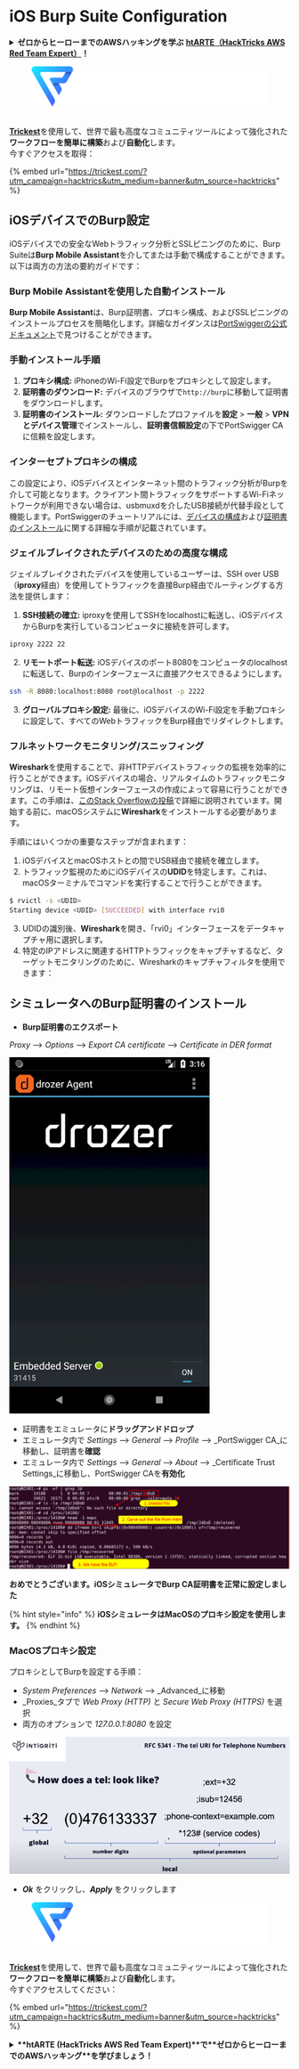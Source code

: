 # iOS Burp Suite Configuration

<details>

<summary><strong>ゼロからヒーローまでのAWSハッキングを学ぶ</strong> <a href="https://training.hacktricks.xyz/courses/arte"><strong>htARTE（HackTricks AWS Red Team Expert）</strong></a><strong>！</strong></summary>

HackTricksをサポートする他の方法：

- **HackTricksで企業を宣伝したい**または**HackTricksをPDFでダウンロードしたい**場合は、[**SUBSCRIPTION PLANS**](https://github.com/sponsors/carlospolop)をチェックしてください！
- [**公式PEASS＆HackTricksスワッグ**](https://peass.creator-spring.com)を入手する
- [**The PEASS Family**](https://opensea.io/collection/the-peass-family)を発見し、独占的な[NFTs](https://opensea.io/collection/the-peass-family)のコレクションを見つける
- **💬 [Discordグループ](https://discord.gg/hRep4RUj7f)**に参加するか、[telegramグループ](https://t.me/peass)に参加するか、**Twitter** 🐦 [**@carlospolopm**](https://twitter.com/hacktricks_live)をフォローする
- **HackTricks**および**HackTricks Cloud**のGitHubリポジトリにPRを提出して、あなたのハッキングトリックを共有する

</details>

<figure><img src="../../.gitbook/assets/image (3) (1) (1) (1) (1) (1) (1).png" alt=""><figcaption></figcaption></figure>

\
[**Trickest**](https://trickest.com/?utm_campaign=hacktrics&utm_medium=banner&utm_source=hacktricks)を使用して、世界で最も高度なコミュニティツールによって強化された**ワークフローを簡単に構築**および**自動化**します。\
今すぐアクセスを取得：

{% embed url="https://trickest.com/?utm_campaign=hacktrics&utm_medium=banner&utm_source=hacktricks" %}

## iOSデバイスでのBurp設定

iOSデバイスでの安全なWebトラフィック分析とSSLピニングのために、Burp Suiteは**Burp Mobile Assistant**を介してまたは手動で構成することができます。以下は両方の方法の要約ガイドです：

### Burp Mobile Assistantを使用した自動インストール

**Burp Mobile Assistant**は、Burp証明書、プロキシ構成、およびSSLピニングのインストールプロセスを簡略化します。詳細なガイダンスは[PortSwiggerの公式ドキュメント](https://portswigger.net/burp/documentation/desktop/tools/mobile-assistant/installing)で見つけることができます。

### 手動インストール手順

1. **プロキシ構成:** iPhoneのWi-Fi設定でBurpをプロキシとして設定します。
2. **証明書のダウンロード:** デバイスのブラウザで`http://burp`に移動して証明書をダウンロードします。
3. **証明書のインストール:** ダウンロードしたプロファイルを**設定** > **一般** > **VPNとデバイス管理**でインストールし、**証明書信頼設定**の下でPortSwigger CAに信頼を設定します。

### インターセプトプロキシの構成

この設定により、iOSデバイスとインターネット間のトラフィック分析がBurpを介して可能となります。クライアント間トラフィックをサポートするWi-Fiネットワークが利用できない場合は、usbmuxdを介したUSB接続が代替手段として機能します。PortSwiggerのチュートリアルには、[デバイスの構成](https://support.portswigger.net/customer/portal/articles/1841108-configuring-an-ios-device-to-work-with-burp)および[証明書のインストール](https://support.portswigger.net/customer/portal/articles/1841109-installing-burp-s-ca-certificate-in-an-ios-device)に関する詳細な手順が記載されています。

### ジェイルブレイクされたデバイスのための高度な構成

ジェイルブレイクされたデバイスを使用しているユーザーは、SSH over USB（**iproxy**経由）を使用してトラフィックを直接Burp経由でルーティングする方法を提供します：

1. **SSH接続の確立:** iproxyを使用してSSHをlocalhostに転送し、iOSデバイスからBurpを実行しているコンピュータに接続を許可します。

```bash
iproxy 2222 22
```
2. **リモートポート転送:** iOSデバイスのポート8080をコンピュータのlocalhostに転送して、Burpのインターフェースに直接アクセスできるようにします。

```bash
ssh -R 8080:localhost:8080 root@localhost -p 2222
```
3. **グローバルプロキシ設定:** 最後に、iOSデバイスのWi-Fi設定を手動プロキシに設定して、すべてのWebトラフィックをBurp経由でリダイレクトします。

### フルネットワークモニタリング/スニッフィング

**Wireshark**を使用することで、非HTTPデバイストラフィックの監視を効率的に行うことができます。iOSデバイスの場合、リアルタイムのトラフィックモニタリングは、リモート仮想インターフェースの作成によって容易に行うことができます。この手順は、[このStack Overflowの投稿](https://stackoverflow.com/questions/9555403/capturing-mobile-phone-traffic-on-wireshark/33175819#33175819)で詳細に説明されています。開始する前に、macOSシステムに**Wireshark**をインストールする必要があります。

手順にはいくつかの重要なステップが含まれます：

1. iOSデバイスとmacOSホストとの間でUSB経由で接続を確立します。
2. トラフィック監視のためにiOSデバイスの**UDID**を特定します。これは、macOSターミナルでコマンドを実行することで行うことができます。
```bash
$ rvictl -s <UDID>
Starting device <UDID> [SUCCEEDED] with interface rvi0
```
3. UDIDの識別後、**Wireshark**を開き、「rvi0」インターフェースをデータキャプチャ用に選択します。
4. 特定のIPアドレスに関連するHTTPトラフィックをキャプチャするなど、ターゲットモニタリングのために、Wiresharkのキャプチャフィルタを使用できます：

## シミュレータへのBurp証明書のインストール

* **Burp証明書のエクスポート**

_Proxy_ --> _Options_ --> _Export CA certificate_ --> _Certificate in DER format_

![](<../../.gitbook/assets/image (459).png>)

* 証明書をエミュレータに**ドラッグアンドドロップ**
* エミュレータ内で _Settings_ --> _General_ --> _Profile_ --> _PortSwigger CA_に移動し、証明書を**確認**
* エミュレータ内で _Settings_ --> _General_ --> _About_ --> _Certificate Trust Settings_に移動し、PortSwigger CAを**有効化**

![](<../../.gitbook/assets/image (460).png>)

**おめでとうございます。iOSシミュレータでBurp CA証明書を正常に設定しました**

{% hint style="info" %}
**iOSシミュレータはMacOSのプロキシ設定を使用します。**
{% endhint %}

### MacOSプロキシ設定

プロキシとしてBurpを設定する手順：

* _System Preferences_ --> _Network_ --> _Advanced_に移動
* _Proxies_タブで _Web Proxy (HTTP)_ と _Secure Web Proxy (HTTPS)_ を選択
* 両方のオプションで _127.0.0.1:8080_ を設定

![](<../../.gitbook/assets/image (461).png>)

* _**Ok**_ をクリックし、_**Apply**_ をクリックします

<figure><img src="../../.gitbook/assets/image (3) (1) (1) (1) (1) (1) (1).png" alt=""><figcaption></figcaption></figure>

\
[**Trickest**](https://trickest.com/?utm\_campaign=hacktrics\&utm\_medium=banner\&utm\_source=hacktricks)を使用して、世界で最も高度なコミュニティツールによって強化された**ワークフローを簡単に構築**および**自動化**します。\
今すぐアクセスしてください：

{% embed url="https://trickest.com/?utm_campaign=hacktrics&utm_medium=banner&utm_source=hacktricks" %}

<details>

<summary><strong>**htARTE (HackTricks AWS Red Team Expert)**で**ゼロからヒーローまでのAWSハッキング**を学びましょう！</strong></summary>

HackTricksをサポートする他の方法：

* **HackTricksで企業を宣伝**したい場合や、**PDF形式でHackTricksをダウンロード**したい場合は、[**SUBSCRIPTION PLANS**](https://github.com/sponsors/carlospolop)をチェックしてください！
* [**公式PEASS＆HackTricksグッズ**](https://peass.creator-spring.com)を入手してください
* [**The PEASS Family**](https://opensea.io/collection/the-peass-family)を発見し、独占的な[NFTs](https://opensea.io/collection/the-peass-family)コレクションをご覧ください
* 💬 [**Discordグループ**](https://discord.gg/hRep4RUj7f)または[**telegramグループ**](https://t.me/peass)に**参加**するか、**Twitter** 🐦 [**@carlospolopm**](https://twitter.com/hacktricks\_live)**をフォロー**してください。
* **HackTricks**と[**HackTricks Cloud**](https://github.com/carlospolop/hacktricks-cloud)のgithubリポジトリにPRを提出して、あなたのハッキングトリックを共有してください。

</details>

